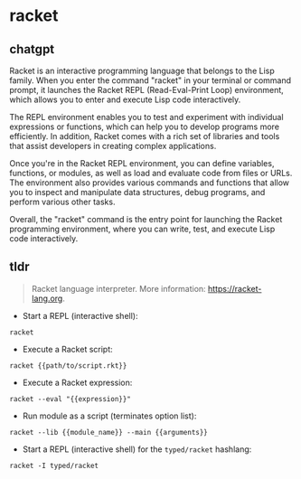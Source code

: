 # racket 
## chatgpt 
Racket is an interactive programming language that belongs to the Lisp family. When you enter the command "racket" in your terminal or command prompt, it launches the Racket REPL (Read-Eval-Print Loop) environment, which allows you to enter and execute Lisp code interactively.

The REPL environment enables you to test and experiment with individual expressions or functions, which can help you to develop programs more efficiently. In addition, Racket comes with a rich set of libraries and tools that assist developers in creating complex applications.

Once you're in the Racket REPL environment, you can define variables, functions, or modules, as well as load and evaluate code from files or URLs. The environment also provides various commands and functions that allow you to inspect and manipulate data structures, debug programs, and perform various other tasks.

Overall, the "racket" command is the entry point for launching the Racket programming environment, where you can write, test, and execute Lisp code interactively. 

## tldr 
 
> Racket language interpreter.
> More information: <https://racket-lang.org>.

- Start a REPL (interactive shell):

`racket`

- Execute a Racket script:

`racket {{path/to/script.rkt}}`

- Execute a Racket expression:

`racket --eval "{{expression}}"`

- Run module as a script (terminates option list):

`racket --lib {{module_name}} --main {{arguments}}`

- Start a REPL (interactive shell) for the `typed/racket` hashlang:

`racket -I typed/racket`
